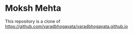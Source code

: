 # Moksh Mehta


This repository is a clone of https://github.com/varadbhogayata/varadbhogayata.github.io 
